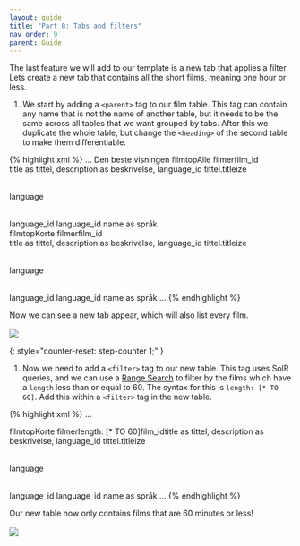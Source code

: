 ```yaml
---
layout: guide
title: "Part 8: Tabs and filters"
nav_order: 9
parent: Guide
---
```


The last feature we will add to our template is a new tab that applies a filter. Lets create a new tab that contains all the short films, meaning one hour or less.

1. We start by adding a `<parent>` tag to our film table. This tag can contain any name that is not the name of another table, but it needs to be the same across all tables that we want grouped by tabs. After this we duplicate the whole table, but change the `<heading>` of the second table to make them differentiable. 

{% highlight xml %}
...
<view>
    <name>Den beste visningen</name>
    <table> <!-- Our original table showing all films -->
        <name>film</name>
        <parent>top</parent> <!-- "top" is commonly used to group tables at the top of the hierarchy (no parent tables) -->
        <heading>Alle filmer</heading>
        <primarykey>film_id</primarykey>                    
        <fields>title as tittel, description as beskrivelse, language_id</fields>
        <edit>
            <field>tittel.titleize</field>
        </edit>
        <lookup>
            <table>language</table>
            <primarykey>language_id</primarykey>
            <foreignkey>language_id</foreignkey>
            <fields>name as språk</fields>
        </lookup>
    </table>             
    <table> <!-- The new table that will show short films -->
        <name>film</name>
        <parent>top</parent>
        <heading>Korte filmer</heading>
        <primarykey>film_id</primarykey>                    
        <fields>title as tittel, description as beskrivelse, language_id</fields>
        <edit>
            <field>tittel.titleize</field>
        </edit>
        <lookup>
            <table>language</table>
            <primarykey>language_id</primarykey>
            <foreignkey>language_id</foreignkey>
            <fields>name as språk</fields>
        </lookup>
    </table>
...
{% endhighlight %}

Now we can see a new tab appear, which will also list every film.\
<br>
![](../../../assets/images/guide/table-5.png)

{: style="counter-reset: step-counter 1;" }
1. Now we need to add a `<filter>` tag to our new table. This tag uses SolR queries, and we can use a [Range Search](https://solr.apache.org/guide/6_6/the-standard-query-parser.html#TheStandardQueryParser-RangeSearches) to filter by the films which have a `length` less than or equal to 60. The syntax for this is `length: [* TO 60]`. Add this within a `<filter>` tag in the new table.

{% highlight xml %}
...
<table>
    <name>film</name>
    <parent>top</parent>
    <heading>Korte filmer</heading>
    <filter>length: [* TO 60]</filter> <!-- SolR filter here -->
    <primarykey>film_id</primarykey>                    
    <fields>title as tittel, description as beskrivelse, language_id</fields>    
    <edit>
        <field>tittel.titleize</field>
    </edit>
    <lookup>
        <table>language</table>
        <primarykey>language_id</primarykey>
        <foreignkey>language_id</foreignkey>
        <fields>name as språk</fields>
    </lookup>
</table>    
...
{% endhighlight %}

Our new table now only contains films that are 60 minutes or less!\
<br>
![](../../../assets/images/guide/table-6.png)